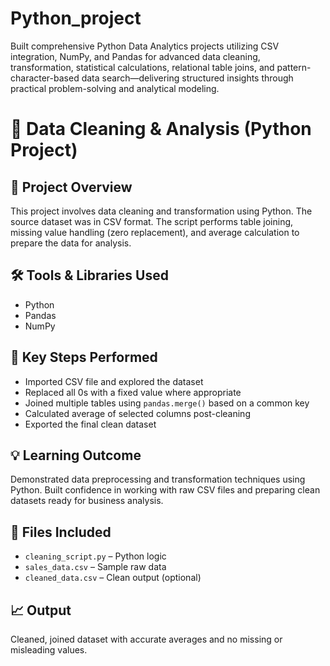 # Python_project
Built comprehensive Python Data Analytics projects utilizing CSV integration, NumPy, and Pandas for advanced data cleaning, transformation, statistical calculations, relational table joins, and pattern-character-based data search—delivering structured insights through practical problem-solving and analytical modeling.
# 🐍 Data Cleaning & Analysis (Python Project)

## 📌 Project Overview
This project involves data cleaning and transformation using Python. The source dataset was in CSV format. The script performs table joining, missing value handling (zero replacement), and average calculation to prepare the data for analysis.

## 🛠 Tools & Libraries Used
- Python
- Pandas
- NumPy

## 🔧 Key Steps Performed
- Imported CSV file and explored the dataset
- Replaced all 0s with a fixed value where appropriate
- Joined multiple tables using `pandas.merge()` based on a common key
- Calculated average of selected columns post-cleaning
- Exported the final clean dataset

## 💡 Learning Outcome
Demonstrated data preprocessing and transformation techniques using Python. Built confidence in working with raw CSV files and preparing clean datasets ready for business analysis.

## 📎 Files Included
- `cleaning_script.py` – Python logic  
- `sales_data.csv` – Sample raw data  
- `cleaned_data.csv` – Clean output (optional)

## 📈 Output
Cleaned, joined dataset with accurate averages and no missing or misleading values.
